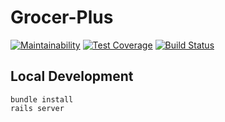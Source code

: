 # Grocer-Plus
[![Maintainability](https://api.codeclimate.com/v1/badges/b7d4f5719125a5f5a47b/maintainability)](https://codeclimate.com/github/omidzargham/Grocer-Plus/maintainability)
[![Test Coverage](https://api.codeclimate.com/v1/badges/b7d4f5719125a5f5a47b/test_coverage)](https://codeclimate.com/github/omidzargham/Grocer-Plus/test_coverage)
[![Build Status](https://travis-ci.org/omidzargham/Grocer-Plus.svg?branch=master)](https://travis-ci.org/omidzargham/Grocer-Plus)

## Local Development

```
bundle install
rails server
```
